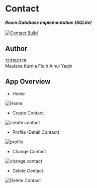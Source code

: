 # Contact 
***Room Database Implementation (SQLite)***</br></br>
[![Contact Build](https://github.com/Praktikum-TPM-B/Contact-java/actions/workflows/gradle.yml/badge.svg)](https://github.com/Praktikum-TPM-B/Contact-java/actions/workflows/gradle.yml)

## Author
123180176 </br>
Maulana Kurnia Fiqih Ainul Yaqin

## App Overview
- Home 

![Home](assets/home.png)

- Create Contact

![create contact](assets/create_contact.png)

- Profile (Detail Contact)

![profile](assets/profile.png)

- Change Contact

![change contact](assets/change_contact.png)

- Delete Contact

![Delete Contact](assets/delete_contact.png)
